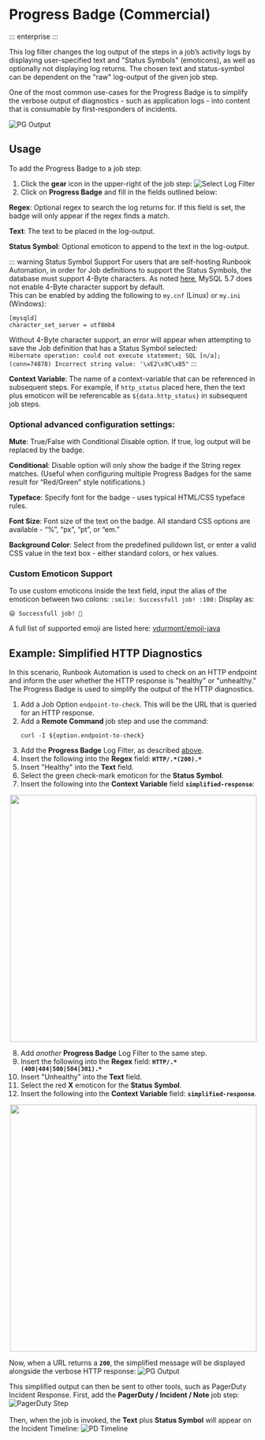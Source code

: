 # Progress Badge (Commercial)
::: enterprise
:::

This log filter changes the log output of the steps in a job’s activity logs by displaying user-specified text and "Status Symbols" (emoticons), as well as optionally not displaying log returns. The chosen text and status-symbol can be dependent on the "raw" log-output of the given job step.

One of the most common use-cases for the Progress Badge is to simplify the verbose output of diagnostics - such as application logs - into content that is consumable by first-responders of incidents.

![PG Output](/assets/img/progress-badge-output.png)<br>

## Usage

To add the Progress Badge to a job step:

1. Click the **gear** icon in the upper-right of the job step:
   ![Select Log Filter](/assets/img/add-log-filter.png)
2. Click on **Progress Badge** and fill in the fields outlined below:

**Regex**: Optional regex to search the log returns for. If this field is set, the badge will only appear if the regex finds a match.

**Text**: The text to be placed in the log-output.

**Status Symbol**: Optional emoticon to append to the text in the log-output.

::: warning Status Symbol Support
For users that are self-hosting Runbook Automation, in order for Job definitions to support the Status Symbols, the database must support 4-Byte characters.
As noted [here](/administration/configuration/database/mysql), MySQL 5.7 does not enable 4-Byte character support by default. <br>
This can be enabled by adding the following to `my.cnf` (Linux) or `my.ini` (Windows):
```
[mysqld]
character_set_server = utf8mb4
```
Without 4-Byte character support, an error will appear when attempting to save the Job definition that has a Status Symbol selected:<br>
`Hibernate operation: could not execute statement; SQL [n/a]; (conn=74878) Incorrect string value: '\xE2\x9C\x85"`
:::

**Context Variable**: The name of a context-variable that can be referenced in subsequent steps.  For example, if `http_status` placed here, then the text plus emoticon will be referencable as `${data.http_status}` in subsequent job steps.

### Optional advanced configuration settings:

**Mute**: True/False with Conditional Disable option. If true, log output will be replaced by the badge.

**Conditional**: Disable option will only show the badge if the String regex matches. (Useful when configuring multiple Progress Badges for the same result for “Red/Green” style notifications.)

**Typeface**: Specify font for the badge - uses typical HTML/CSS typeface rules.

**Font Size**: Font size of the text on the badge. All standard CSS options are available - “%”, “px”, “pt”, or “em.”

**Background Color**: Select from the predefined pulldown list, or enter a valid CSS value in the text box - either standard colors, or hex values.

### Custom Emoticon Support

To use custom emoticons inside the text field, input the alias of the emoticon between two colons:
`:smile: Successfull job! :100:`
Display as:

`😄 Successfull job! 💯`

A full list of supported emoji are listed here:
[vdurmont/emoji-java](https://github.com/vdurmont/emoji-java)

## Example: Simplified HTTP Diagnostics 

In this scenario, Runbook Automation is used to check on an HTTP endpoint and inform the user whether the HTTP response is "healthy" or "unhealthy."
The Progress Badge is used to simplify the output of the HTTP diagnostics.

1. Add a Job Option `endpoint-to-check`.  This will be the URL that is queried for an HTTP response.
2. Add a **Remote Command** job step and use the command:
   ```
   curl -I ${option.endpoint-to-check}
   ```
3. Add the **Progress Badge** Log Filter, as described [above](#usage).
4. Insert the following into the **Regex** field: **`HTTP/.*(200).*`**
5. Insert "Healthy" into the **Text** field.
6. Select the green check-mark emoticon for the **Status Symbol**.
7. Insert the following into the **Context Variable** field  **`simplified-response`**:

<p align="center">
<img width="500" src="/assets/img/completed-progress-badge.png" />
</p>

8. Add _another_ **Progress Badge** Log Filter to the same step.
9. Insert the following into the **Regex** field: **`HTTP/.*(400|404|500|504|301).*`**
10. Insert "Unhealthy" into the **Text** field.
11. Select the red **X** emoticon for the **Status Symbol**.
12. Insert the following into the **Context Variable** field: **`simplified-response`**.

<p align="center">
<img width="500" src="/assets/img/progress-badge-unhealthy.png" />
</p>

Now, when a URL returns a **`200`**, the simplified message will be displayed alongside the verbose HTTP response:
![PG Output](/assets/img/progress-badge-output.png)

This simplified output can then be sent to other tools, such as PagerDuty Incident Response.
First, add the **PagerDuty / Incident / Note** job step:
![PagerDuty Step](/assets/img/progress-badge-pd-step.png)
<br><br>
Then, when the job is invoked, the **Text** plus **Status Symbol** will appear on the Incident Timeline:
![PD Timeline](/assets/img/progress-badge-pd-timeline.png)
